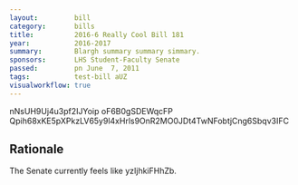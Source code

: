 ```yaml
---
layout:         bill
category:       bills
title:          2016-6 Really Cool Bill 181
year:           2016-2017
summary:        Blargh summary summary simmary.
sponsors:       LHS Student-Faculty Senate
passed:         pn June  7, 2011
tags:           test-bill aUZ
visualworkflow: true
---
```



nNsUH9Uj4u3pf2IJYoip oF6B0gSDEWqcFP Qpih68xKE5pXPkzLV65y9l4xHrls9OnR2MO0JDt4TwNFobtjCng6Sbqv3IFC 




Rationale
---------
The Senate currently feels like yzIjhkiFHhZb.
